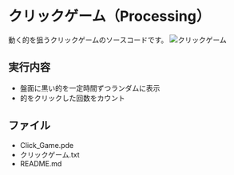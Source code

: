 # クリックゲーム（Processing）
動く的を狙うクリックゲームのソースコードです。
![クリックゲーム](https://user-images.githubusercontent.com/84171334/188275726-31dea6b1-1ab7-452c-9435-b0c5a23773e5.jpg)

## 実行内容
- 盤面に黒い的を一定時間ずつランダムに表示
- 的をクリックした回数をカウント

## ファイル
- Click_Game.pde
- クリックゲーム.txt
- README.md
